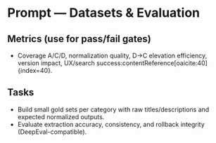 # Prompt — Datasets & Evaluation

## Metrics (use for pass/fail gates)
- Coverage A/C/D, normalization quality, D→C elevation efficiency, version impact, UX/search success:contentReference[oaicite:40]{index=40}.

## Tasks
- Build small gold sets per category with raw titles/descriptions and expected normalized outputs.  
- Evaluate extraction accuracy, consistency, and rollback integrity (DeepEval-compatible).
